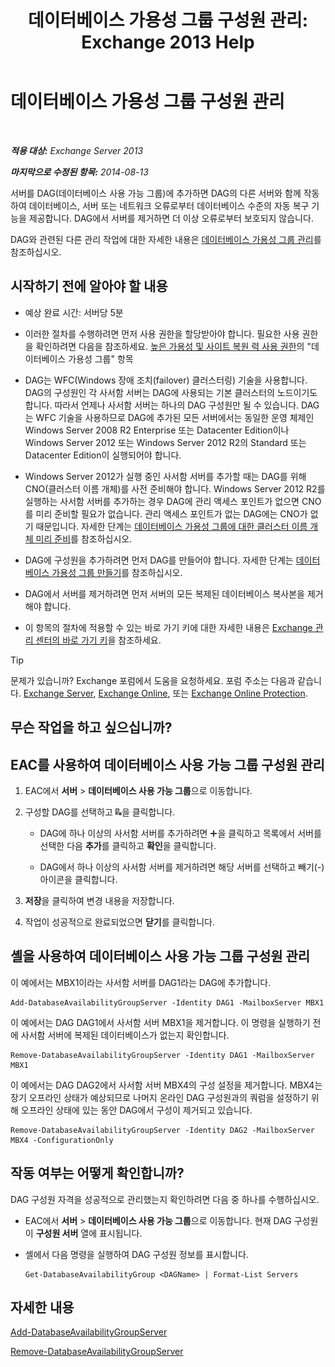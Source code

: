 ﻿---
title: '데이터베이스 가용성 그룹 구성원 관리: Exchange 2013 Help'
TOCTitle: 데이터베이스 가용성 그룹 구성원 관리
ms:assetid: fb2ea15e-96d5-4045-b75b-b0aa5fc60479
ms:mtpsurl: https://technet.microsoft.com/ko-kr/library/Dd351278(v=EXCHG.150)
ms:contentKeyID: 50484578
ms.date: 05/22/2018
mtps_version: v=EXCHG.150
ms.translationtype: MT
---

# 데이터베이스 가용성 그룹 구성원 관리

 

_**적용 대상:** Exchange Server 2013_

_**마지막으로 수정된 항목:** 2014-08-13_

서버를 DAG(데이터베이스 사용 가능 그룹)에 추가하면 DAG의 다른 서버와 함께 작동하여 데이터베이스, 서버 또는 네트워크 오류로부터 데이터베이스 수준의 자동 복구 기능을 제공합니다. DAG에서 서버를 제거하면 더 이상 오류로부터 보호되지 않습니다.

DAG와 관련된 다른 관리 작업에 대한 자세한 내용은 [데이터베이스 가용성 그룹 관리](managing-database-availability-groups-exchange-2013-help.md)를 참조하십시오.

## 시작하기 전에 알아야 할 내용

  - 예상 완료 시간: 서버당 5분

  - 이러한 절차를 수행하려면 먼저 사용 권한을 할당받아야 합니다. 필요한 사용 권한을 확인하려면 다음을 참조하세요. [높은 가용성 및 사이트 복원 력 사용 권한](high-availability-and-site-resilience-permissions-exchange-2013-help.md)의 "데이터베이스 가용성 그룹" 항목

  - DAG는 WFC(Windows 장애 조치(failover) 클러스터링) 기술을 사용합니다. DAG의 구성원인 각 사서함 서버는 DAG에 사용되는 기본 클러스터의 노드이기도 합니다. 따라서 언제나 사서함 서버는 하나의 DAG 구성원만 될 수 있습니다. DAG는 WFC 기술을 사용하므로 DAG에 추가된 모든 서버에서는 동일한 운영 체제인 Windows Server 2008 R2 Enterprise 또는 Datacenter Edition이나 Windows Server 2012 또는 Windows Server 2012 R2의 Standard 또는 Datacenter Edition이 실행되어야 합니다.

  - Windows Server 2012가 실행 중인 사서함 서버를 추가할 때는 DAG를 위해 CNO(클러스터 이름 개체)를 사전 준비해야 합니다. Windows Server 2012 R2를 실행하는 사서함 서버를 추가하는 경우 DAG에 관리 액세스 포인트가 없으면 CNO를 미리 준비할 필요가 없습니다. 관리 액세스 포인트가 없는 DAG에는 CNO가 없기 때문입니다. 자세한 단계는 [데이터베이스 가용성 그룹에 대한 클러스터 이름 개체 미리 준비](pre-stage-the-cluster-name-object-for-a-database-availability-group-exchange-2013-help.md)를 참조하십시오.

  - DAG에 구성원을 추가하려면 먼저 DAG를 만들어야 합니다. 자세한 단계는 [데이터베이스 가용성 그룹 만들기](create-a-database-availability-group-exchange-2013-help.md)를 참조하십시오.

  - DAG에서 서버를 제거하려면 먼저 서버의 모든 복제된 데이터베이스 복사본을 제거해야 합니다.

  - 이 항목의 절차에 적용할 수 있는 바로 가기 키에 대한 자세한 내용은 [Exchange 관리 센터의 바로 가기 키](keyboard-shortcuts-in-the-exchange-admin-center-exchange-online-protection-help.md)을 참조하세요.


> [!TIP]
> 문제가 있습니까? Exchange 포럼에서 도움을 요청하세요. 포럼 주소는 다음과 같습니다. <A href="https://go.microsoft.com/fwlink/p/?linkid=60612">Exchange Server</A>, <A href="https://go.microsoft.com/fwlink/p/?linkid=267542">Exchange Online</A>, 또는 <A href="https://go.microsoft.com/fwlink/p/?linkid=285351">Exchange Online Protection</A>.



## 무슨 작업을 하고 싶으십니까?

## EAC를 사용하여 데이터베이스 사용 가능 그룹 구성원 관리

1.  EAC에서 **서버** \> **데이터베이스 사용 가능 그룹**으로 이동합니다.

2.  구성할 DAG를 선택하고 ![DAG 구성원 관리](images/Dd351278.d567ae56-d6cd-4edb-ab67-ad8f7c58f337(EXCHG.150).gif "DAG 구성원 관리")을 클릭합니다.
    
      - DAG에 하나 이상의 사서함 서버를 추가하려면 ![아이콘 추가](images/JJ218640.c1e75329-d6d7-4073-a27d-498590bbb558(EXCHG.150).gif "아이콘 추가")을 클릭하고 목록에서 서버를 선택한 다음 **추가**를 클릭하고 **확인**을 클릭합니다.
    
      - DAG에서 하나 이상의 사서함 서버를 제거하려면 해당 서버를 선택하고 빼기(-) 아이콘을 클릭합니다.

3.  **저장**을 클릭하여 변경 내용을 저장합니다.

4.  작업이 성공적으로 완료되었으면 **닫기**를 클릭합니다.

## 셸을 사용하여 데이터베이스 사용 가능 그룹 구성원 관리

이 예에서는 MBX1이라는 사서함 서버를 DAG1라는 DAG에 추가합니다.

    Add-DatabaseAvailabilityGroupServer -Identity DAG1 -MailboxServer MBX1

이 예에서는 DAG DAG1에서 사서함 서버 MBX1을 제거합니다. 이 명령을 실행하기 전에 사서함 서버에 복제된 데이터베이스가 없는지 확인합니다.

    Remove-DatabaseAvailabilityGroupServer -Identity DAG1 -MailboxServer MBX1

이 예에서는 DAG DAG2에서 사서함 서버 MBX4의 구성 설정을 제거합니다. MBX4는 장기 오프라인 상태가 예상되므로 나머지 온라인 DAG 구성원과의 쿼럼을 설정하기 위해 오프라인 상태에 있는 동안 DAG에서 구성이 제거되고 있습니다.

    Remove-DatabaseAvailabilityGroupServer -Identity DAG2 -MailboxServer MBX4 -ConfigurationOnly

## 작동 여부는 어떻게 확인합니까?

DAG 구성원 자격을 성공적으로 관리했는지 확인하려면 다음 중 하나를 수행하십시오.

  - EAC에서 **서버** \> **데이터베이스 사용 가능 그룹**으로 이동합니다. 현재 DAG 구성원이 **구성원 서버** 열에 표시됩니다.

  - 셸에서 다음 명령을 실행하여 DAG 구성원 정보를 표시합니다.
    
        Get-DatabaseAvailabilityGroup <DAGName> | Format-List Servers

## 자세한 내용

[Add-DatabaseAvailabilityGroupServer](https://technet.microsoft.com/ko-kr/library/dd298049\(v=exchg.150\))

[Remove-DatabaseAvailabilityGroupServer](https://technet.microsoft.com/ko-kr/library/dd297956\(v=exchg.150\))

